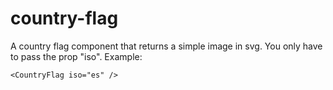 # country-flag

A country flag component that returns a simple image in svg. You only have to pass the prop "iso". Example:

```
<CountryFlag iso="es" />
```
